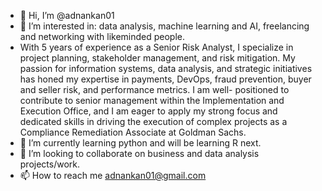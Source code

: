 - 👋 Hi, I’m @adnankan01
- 👀 I’m interested in: data analysis, machine learning and AI, freelancing and networking with likeminded people.
- With 5 years of experience as a Senior Risk Analyst, I specialize in project planning, stakeholder management,
and risk mitigation. My passion for information systems, data analysis, and strategic initiatives has honed my
expertise in payments, DevOps, fraud prevention, buyer and seller risk, and performance metrics. I am well-
positioned to contribute to senior management within the Implementation and Execution Office, and I am eager
to apply my strong focus and dedicated skills in driving the execution of complex projects as a Compliance
Remediation Associate at Goldman Sachs.
- 🌱 I’m currently learning python and will be learning R next.
- 💞️ I’m looking to collaborate on business and data analysis projects/work.
- 📫 How to reach me adnankan01@gmail.com

<!---
adnankan01/adnankan01 is a ✨ special ✨ repository because its `README.md` (this file) appears on your GitHub profile.
You can click the Preview link to take a look at your changes.
--->
